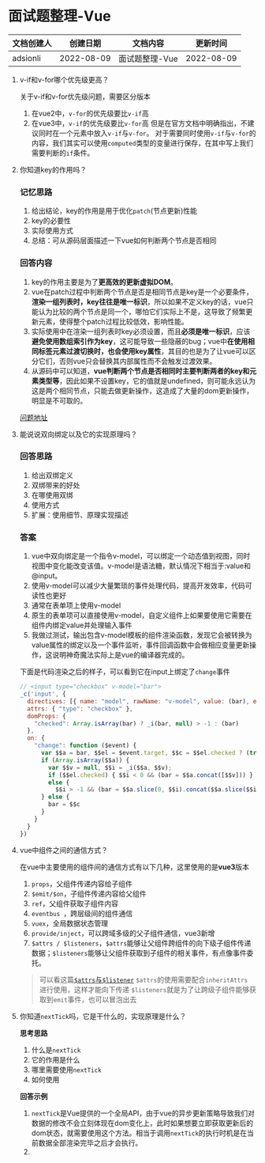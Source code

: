 # 面试题整理-Vue

| 文档创建人 | 创建日期   | 文档内容       | 更新时间   |
| ---------- | ---------- | -------------- | ---------- |
| adsionli   | 2022-08-09 | 面试题整理-Vue | 2022-08-09 |

1. v-if和v-for哪个优先级更高？

   关于v-if和v-for优先级问题，需要区分版本
   1. 在vue2中，`v-for`的优先级要比`v-if`高
   2. 在vue3中，`v-if`的优先级要比`v-for`高
     但是在官方文档中明确指出，不建议同时在一个元素中放入`v-if`与`v-for`。
     对于需要同时使用`v-if`与`v-for`的内容，我们其实可以使用`computed`类型的变量进行保存，在其中写上我们需要判断的`if`条件。

2. 你知道key的作用吗？

   ### 记忆思路
   1. 给出结论，key的作用是用于优化`patch`(节点更新)性能
   2. key的必要性
   3. 实际使用方式
   4. 总结：可从源码层面描述一下vue如何判断两个节点是否相同

   ### 回答内容
   1. key的作用主要是为了**更高效的更新虚拟DOM**。
   2. vue在patch过程中判断两个节点是否是相同节点是key是一个必要条件，**渲染一组列表时，key往往是唯一标识**，所以如果不定义key的话，vue只能认为比较的两个节点是同一个，哪怕它们实际上不是，这导致了频繁更新元素，使得整个patch过程比较低效，影响性能。
   3. 实际使用中在渲染一组列表时key必须设置，而且**必须是唯一标识**，应该**避免使用数组索引作为key**，这可能导致一些隐蔽的bug；vue中**在使用相同标签元素过渡切换时，也会使用key属性**，其目的也是为了让vue可以区分它们，否则vue只会替换其内部属性而不会触发过渡效果。
   4. 从源码中可以知道，**vue判断两个节点是否相同时主要判断两者的key和元素类型等**，因此如果不设置key，它的值就是undefined，则可能永远认为这是两个相同节点，只能去做更新操作，这造成了大量的dom更新操作，明显是不可取的。

   [问题地址](https://github.com/57code/vue-interview/blob/master/public/02-key/README.md)

3. 能说说双向绑定以及它的实现原理吗？

   ### 回答思路
   1. 给出双绑定义
   2. 双绑带来的好处
   3. 在哪使用双绑
   4. 使用方式
   5. 扩展：使用细节、原理实现描述

   ### 答案
   1. vue中双向绑定是一个指令v-model，可以绑定一个动态值到视图，同时视图中变化能改变该值。v-model是语法糖，默认情况下相当于:value和@input。
   2. 使用v-model可以减少大量繁琐的事件处理代码，提高开发效率，代码可读性也更好
   3. 通常在表单项上使用v-model
   4. 原生的表单项可以直接使用v-model，自定义组件上如果要使用它需要在组件内绑定value并处理输入事件
   5. 我做过测试，输出包含v-model模板的组件渲染函数，发现它会被转换为value属性的绑定以及一个事件监听，事件回调函数中会做相应变量更新操作，这说明神奇魔法实际上是vue的编译器完成的。


   下面是代码渲染之后的样子，可以看到它在input上绑定了`change`事件
   ```js
   // <input type="checkbox" v-model="bar">
   _c('input', { 
     directives: [{ name: "model", rawName: "v-model", value: (bar), expression: "bar" }], 
     attrs: { "type": "checkbox" }, 
     domProps: { 
       "checked": Array.isArray(bar) ? _i(bar, null) > -1 : (bar) 
     }, 
     on: { 
       "change": function ($event) { 
         var $$a = bar, $$el = $event.target, $$c = $$el.checked ? (true) : (false); 
         if (Array.isArray($$a)) { 
           var $$v = null, $$i = _i($$a, $$v); 
           if ($$el.checked) { $$i < 0 && (bar = $$a.concat([$$v])) } 
           else { 
             $$i > -1 && (bar = $$a.slice(0, $$i).concat($$a.slice($$i + 1))) } 
         } else { 
           bar = $$c 
         } 
       } 
     } 
   })
   ```

4. vue中组件之间的通信方式？

   在vue中主要使用的组件间的通信方式有以下几种，这里使用的是**vue3**版本

   1. `props`，父组件传递内容给子组件
   2. `$emit/$on`，子组件传递内容给父组件
   3. `ref`，父组件获取子组件内容
   4. `eventbus `，跨层级间的组件通信
   5. `vuex`，全局数据状态管理
   6. `provide/inject`，可以跨域多级的父子组件通信，vue3新增
   7. `$attrs / $listeners`，`$attrs`能够让父组件跨组件的向下级子组件传递数据；`$listeners`能够让父组件获取到子组件的相关事件，有点像事件委托。
   > 可以看这篇[`$attrs`与`$listener`](https://juejin.cn/post/7008811358380621854)
   > `$attrs`的使用需要配合`inheritAttrs `进行使用，这样才能向下传递
   > `$listeners`就是为了让跨级子组件能够获取到`emit`事件，也可以冒泡出去

5. 你知道`nextTick`吗，它是干什么的，实现原理是什么？

   **思考思路**

   1. 什么是`nextTick`
   2. 它的作用是什么
   3. 哪里需要使用`nextTick`
   4. 如何使用

   **回答示例**

   1. `nextTick`是Vue提供的一个全局API，由于vue的异步更新策略导致我们对数据的修改不会立刻体现在dom变化上，此时如果想要立即获取更新后的dom状态，就需要使用这个方法。相当于调用`nextTick`的执行时机是在当前数据全部渲染完毕之后才会执行。
   2. 

